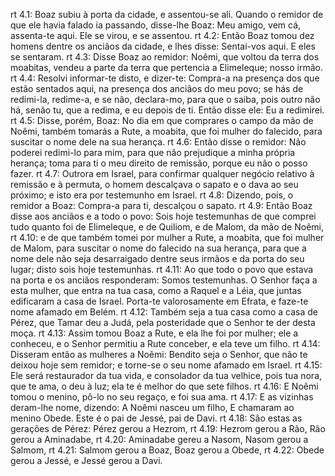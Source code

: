 rt 4.1: Boaz subiu à porta da cidade, e assentou-se ali. Quando o remidor de que ele havia falado ia passando, disse-lhe Boaz: Meu amigo, vem cá, assenta-te aqui. Ele se virou, e se assentou.
rt 4.2: Então Boaz tomou dez homens dentre os anciãos da cidade, e lhes disse: Sentai-vos aqui. E eles se sentaram.
rt 4.3: Disse Boaz ao remidor: Noêmi, que voltou da terra dos moabitas, vendeu a parte da terra que pertencia a Elimeleque; nosso irmão.
rt 4.4: Resolvi informar-te disto, e dizer-te: Compra-a na presença dos que estão sentados aqui, na presença dos anciãos do meu povo; se hás de redimi-la, redime-a, e se não, declara-mo, para que o saiba, pois outro não há, senão tu, que a redima, e eu depois de ti. Então disse ele: Eu a redimirei.
rt 4.5: Disse, porém, Boaz: No dia em que comprares o campo da mão de Noêmi, também tomarás a Rute, a moabita, que foi mulher do falecido, para suscitar o nome dele na sua herança.
rt 4.6: Então disse o remidor: Não poderei redimi-lo para mim, para que não prejudique a minha própria herança; toma para ti o meu direito de remissão, porque eu não o posso fazer.
rt 4.7: Outrora em Israel, para confirmar qualquer negócio relativo à remissão e à permuta, o homem descalçava o sapato e o dava ao seu próximo; e isto era por testemunho em Israel.
rt 4.8: Dizendo, pois, o remidor a Boaz: Compra-a para ti, descalçou o sapato.
rt 4.9: Então Boaz disse aos anciãos e a todo o povo: Sois hoje testemunhas de que comprei tudo quanto foi de Elimeleque, e de Quiliom, e de Malom, da mão de Noêmi,
rt 4.10: e de que também tomei por mulher a Rute, a moabita, que foi mulher de Malom, para suscitar o nome do falecido na sua herança, para que a nome dele não seja desarraigado dentre seus irmãos e da porta do seu lugar; disto sois hoje testemunhas.
rt 4.11: Ao que todo o povo que estava na porta e os anciãos responderam: Somos testemunhas. O Senhor faça a esta mulher, que entra na tua casa, como a Raquel e a Léia, que juntas edificaram a casa de Israel. Porta-te valorosamente em Efrata, e faze-te nome afamado em Belém.
rt 4.12: Também seja a tua casa como a casa de Pérez, que Tamar deu a Judá, pela posteridade que o Senhor te der desta moça.
rt 4.13: Assim tomou Boaz a Rute, e ela lhe foi por mulher; ele a conheceu, e o Senhor permitiu a Rute conceber, e ela teve um filho.
rt 4.14: Disseram então as mulheres a Noêmi: Bendito seja o Senhor, que não te deixou hoje sem remidor; e torne-se o seu nome afamado em Israel.
rt 4.15: Ele será restaurador da tua vida, e consolador da tua velhice, pois tua nora, que te ama, o deu à luz; ela te é melhor do que sete filhos.
rt 4.16: E Noêmi tomou o menino, pô-lo no seu regaço, e foi sua ama.
rt 4.17: E as vizinhas deram-lhe nome, dizendo: A Noêmi nasceu um filho, E chamaram ao menino Obede. Este é o pai de Jessé, pai de Davi.
rt 4.18: São estas as gerações de Pérez: Pérez gerou a Hezrom,
rt 4.19: Hezrom gerou a Rão, Rão gerou a Aminadabe,
rt 4.20: Aminadabe gereu a Nasom, Nasom gerou a Salmom,
rt 4.21: Salmom gerou a Boaz, Boaz gerou a Obede,
rt 4.22: Obede gerou a Jessé, e Jessé gerou a Davi.
